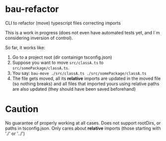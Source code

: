 # bau-refactor
CLI to refactor (move) typescript files correcting imports

This is a work in progress (does not even have automated tests yet, and I´m considering inversion of control).

So far, it works like:

 1. Go to a  project root (dir containign tsconfig.json)
 2. Suppose you want to move ``src/classA.ts`` to ``src/somePackage/classA.ts``. 
 3. You say: ``bau-move ./src/classA.ts ./src/somePackage/classA.ts``
 4. The file gets moved, all its **relative** imports are updated in the moved file (so nothing breaks) and all files that imported 
 yours using relative paths are also updated (they should have been saved beforehand)
 
# Caution
No guarantee of properly working at all cases. Does not support rootDirs, or paths in tsconfig.json. Only cares about **relative** imports
(those starting with './' or '../')
